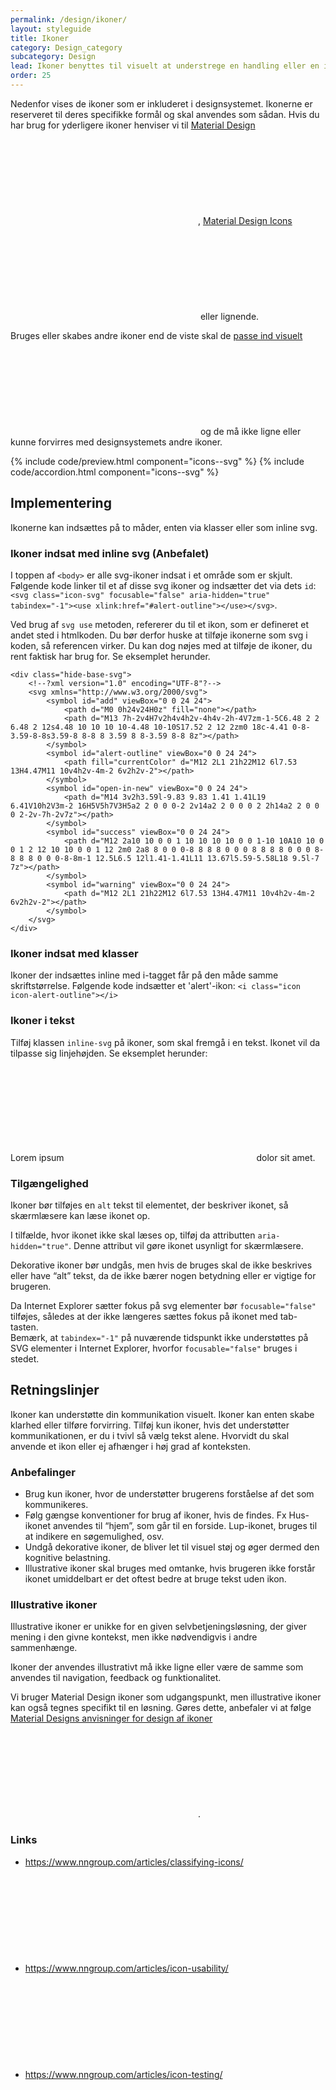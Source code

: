 ```yaml
---
permalink: /design/ikoner/
layout: styleguide
title: Ikoner
category: Design_category
subcategory: Design
lead: Ikoner benyttes til visuelt at understrege en handling eller en information. Ikoner kan underbygge et budskab eller gøre det lettere at afkode en side. Ikoner kan dog sjældent erstatte tekst.
order: 25
---
```


Nedenfor vises de ikoner som er inkluderet i designsystemet. Ikonerne er reserveret til deres specifikke formål og skal anvendes som sådan. Hvis du har brug for yderligere ikoner henviser vi til <a href="https://material.io/tools/icons/?style=outline" class="icon-link">Material Design<svg class="icon-svg" focusable="false" aria-hidden="true" tabindex="-1"><use xlink:href="#open-in-new"></use></svg></a>, <a href="https://materialdesignicons.com" class="icon-link">Material Design Icons<svg class="icon-svg" focusable="false" aria-hidden="true" tabindex="-1"><use xlink:href="#open-in-new"></use></svg></a> eller lignende.

<div class="alert alert-info alert--paragraph">
  <div class="alert-body">
    <p class="alert-text">Bruges eller skabes andre ikoner end de viste skal de <a class="icon-link" href="https://material.io/design/iconography/system-icons.html#grid-keyline-shapes">passe ind visuelt<svg class="icon-svg " focusable="false" aria-hidden="true" tabindex="-1"><use xlink:href="#open-in-new"></use></svg></a> og de må ikke ligne eller kunne forvirres med designsystemets andre ikoner.</p>
  </div>
</div>

{% include code/preview.html component="icons--svg" %}
{% include code/accordion.html component="icons--svg" %}

## Implementering

Ikonerne kan indsættes på to måder, enten via klasser eller som inline svg.

<h3 class="h5">Ikoner indsat med inline svg (Anbefalet)</h3>

I toppen af `<body>` er alle svg-ikoner indsat i et område som er skjult. Følgende kode linker til et af disse svg ikoner og indsætter det via dets `id`: `<svg class="icon-svg" focusable="false" aria-hidden="true" tabindex="-1"><use xlink:href="#alert-outline"></use></svg>`.

Ved brug af `svg use` metoden, refererer du til et ikon, som er defineret et andet sted i htmlkoden. Du bør derfor huske at tilføje ikonerne som svg i koden, så referencen virker. Du kan dog nøjes med at tilføje de ikoner, du rent faktisk har brug for. Se eksemplet herunder.
```
<div class="hide-base-svg">
    <!--?xml version="1.0" encoding="UTF-8"?-->
    <svg xmlns="http://www.w3.org/2000/svg">
        <symbol id="add" viewBox="0 0 24 24">
            <path d="M0 0h24v24H0z" fill="none"></path>
            <path d="M13 7h-2v4H7v2h4v4h2v-4h4v-2h-4V7zm-1-5C6.48 2 2 6.48 2 12s4.48 10 10 10 10-4.48 10-10S17.52 2 12 2zm0 18c-4.41 0-8-3.59-8-8s3.59-8 8-8 8 3.59 8 8-3.59 8-8 8z"></path>
        </symbol>
        <symbol id="alert-outline" viewBox="0 0 24 24">
            <path fill="currentColor" d="M12 2L1 21h22M12 6l7.53 13H4.47M11 10v4h2v-4m-2 6v2h2v-2"></path>
        </symbol>
        <symbol id="open-in-new" viewBox="0 0 24 24">
            <path d="M14 3v2h3.59l-9.83 9.83 1.41 1.41L19 6.41V10h2V3m-2 16H5V5h7V3H5a2 2 0 0 0-2 2v14a2 2 0 0 0 2 2h14a2 2 0 0 0 2-2v-7h-2v7z"></path>
        </symbol>
        <symbol id="success" viewBox="0 0 24 24">
            <path d="M12 2a10 10 0 0 1 10 10 10 10 0 0 1-10 10A10 10 0 0 1 2 12 10 10 0 0 1 12 2m0 2a8 8 0 0 0-8 8 8 8 0 0 0 8 8 8 8 0 0 0 8-8 8 8 0 0 0-8-8m-1 12.5L6.5 12l1.41-1.41L11 13.67l5.59-5.58L18 9.5l-7 7z"></path>
        </symbol>
        <symbol id="warning" viewBox="0 0 24 24">
            <path d="M12 2L1 21h22M12 6l7.53 13H4.47M11 10v4h2v-4m-2 6v2h2v-2"></path>
        </symbol>
    </svg>
</div>
```
<h3 class="h5">Ikoner indsat med klasser</h3>

Ikoner der indsættes inline med i-tagget får på den måde samme skriftstørrelse. Følgende kode indsætter et 'alert'-ikon: `<i class="icon icon-alert-outline"></i>`
        
<h3 class="h5">Ikoner i tekst</h3>

Tilføj klassen `inline-svg` på ikoner, som skal fremgå i en tekst. Ikonet vil da tilpasse sig linjehøjden. Se eksemplet herunder:

Lorem ipsum <svg class="icon-svg inline-svg" focusable="false" aria-hidden="true"><use xlink:href="#language"></use></svg> dolor sit amet.
 
<h3 class="h5">Tilgængelighed</h3>

Ikoner bør tilføjes en `alt` tekst til elementet, der beskriver ikonet, så skærmlæsere kan læse ikonet op.

I tilfælde, hvor ikonet ikke skal læses op, tilføj da attributten `aria-hidden="true"`. Denne attribut vil gøre ikonet usynligt for skærmlæsere.

Dekorative ikoner bør undgås, men hvis de bruges skal de ikke beskrives eller have “alt” tekst, da de ikke bærer nogen betydning eller er vigtige for brugeren.

Da Internet Explorer sætter fokus på svg elementer bør `focusable="false"` tilføjes, således at der ikke længeres sættes fokus på ikonet med tab-tasten.<br/>Bemærk, at `tabindex="-1"` på nuværende tidspunkt ikke understøttes på SVG elementer i Internet Explorer, hvorfor `focusable="false"` bruges i stedet.

## Retningslinjer

Ikoner kan understøtte din kommunikation visuelt. Ikoner kan enten skabe klarhed eller tilføre forvirring. Tilføj kun ikoner, hvis det understøtter kommunikationen, er du i tvivl så vælg tekst alene. Hvorvidt du skal anvende et ikon eller ej afhænger i høj grad af konteksten.

<h3 class="h5">Anbefalinger</h3>

- Brug kun ikoner, hvor de understøtter brugerens forståelse af det som kommunikeres.
- Følg gængse konventioner for brug af ikoner, hvis de findes. Fx Hus-ikonet anvendes til “hjem”, som går til en forside. Lup-ikonet, bruges til at indikere en søgemulighed, osv.
- Undgå dekorative ikoner, de bliver let til visuel støj og øger dermed den kognitive belastning.
- Illustrative ikoner skal bruges med omtanke, hvis brugeren ikke forstår ikonet umiddelbart er det oftest bedre at bruge tekst uden ikon.

<h3 class="h5">Illustrative ikoner</h3>

Illustrative ikoner er unikke for en given selvbetjeningsløsning, der giver mening i den givne kontekst, men ikke nødvendigvis i andre sammenhænge.

Ikoner der anvendes illustrativt må ikke ligne eller være de samme som anvendes til navigation, feedback og funktionalitet.

Vi bruger Material Design ikoner som udgangspunkt, men illustrative ikoner kan også tegnes specifikt til en løsning. Gøres dette, anbefaler vi at følge <a href="https://material.io/design/iconography/system-icons.html#" class="icon-link">Material Designs anvisninger for design af ikoner<svg class="icon-svg " focusable="false" aria-hidden="true" tabindex="-1"><use xlink:href="#open-in-new"></use></svg></a>.

<h3 class="h5">Links</h3>

<ul class="nobullet-list">
  <li><a href="https://www.nngroup.com/articles/classifying-icons/" class="icon-link">https://www.nngroup.com/articles/classifying-icons/<svg class="icon-svg " focusable="false" aria-hidden="true" tabindex="-1"><use xlink:href="#open-in-new"></use></svg></a></li>
  <li><a href="https://www.nngroup.com/articles/icon-usability/" class="icon-link">https://www.nngroup.com/articles/icon-usability/<svg class="icon-svg " focusable="false" aria-hidden="true" tabindex="-1"><use xlink:href="#open-in-new"></use></svg></a></li>
  <li><a href="https://www.nngroup.com/articles/icon-testing/" class="icon-link">https://www.nngroup.com/articles/icon-testing/<svg class="icon-svg " focusable="false" aria-hidden="true" tabindex="-1"><use xlink:href="#open-in-new"></use></svg></a></li>
</ul>
